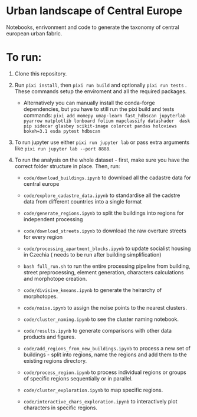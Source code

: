 # Urban landscape of Central Europe

Notebooks, enrivonment and code to generate the taxonomy of central european urban fabric.

# To run:

1. Clone this repository.

2. Run `pixi install`, then `pixi run build` and optionally `pixi run tests` . These commands setup the enviroment and all the required packages.

    - Alternatively you can manually install the conda-forge dependencies, but you have to still run the pixi build and tests commands:
           `pixi add momepy umap-learn fast_hdbscan jupyterlab pyarrow matplotlib lonboard folium mapclassify datashader  dask pip sidecar glasbey scikit-image colorcet pandas holoviews bokeh=3.1 esda pytest hdbscan`

4. To run jupyter use either `pixi run jupyter lab` or pass extra arguments like `pixi run jupyter lab --port 8888`.

5. To run the analysis on the whole dataset - first, make sure you have the correct folder structure in place. Then, run:

    - `code/download_buildings.ipynb` to download all the cadastre data for central europe
    - `code/explore_cadastre_data.ipynb` to standardise all the cadstre data from different countries into a single format
    - `code/generate_regions.ipynb` to split the buildings into regions for independent processing
    - `code/download_streets.ipynb` to download the raw overture streets for every region
    - `code/processing_apartment_blocks.ipynb` to update socialist housing in Czechia ( needs to be run after building simplification)
    - `bash full_run.sh` to run the entire processing pipeline from building, street preprocessing, element generation, characters calculations and morphotope creation.
    - `code/divisive_kmeans.ipynb` to generate the heirarchy of morphotopes.
    - `code/noise.ipynb` to assign the noise points to the nearest clusters.
    - `code/cluster_naming.ipynb` to see the cluster naming notebook.
    - `code/results.ipynb` to generate comparisons with other data products and figures.

    - `code/add_regions_from_new_buildings.ipynb` to process a new set of buildings - split into regions, name the regions and add them to the existing regions directory.
    - `code/process_region.ipynb` to process individual regions or groups of specific regions sequentially or in parallel. 

    - `code/cluster_exploration.ipynb` to map specific regions.
    - `code/interactive_chars_exploration.ipynb` to interactively plot characters in specific regions.